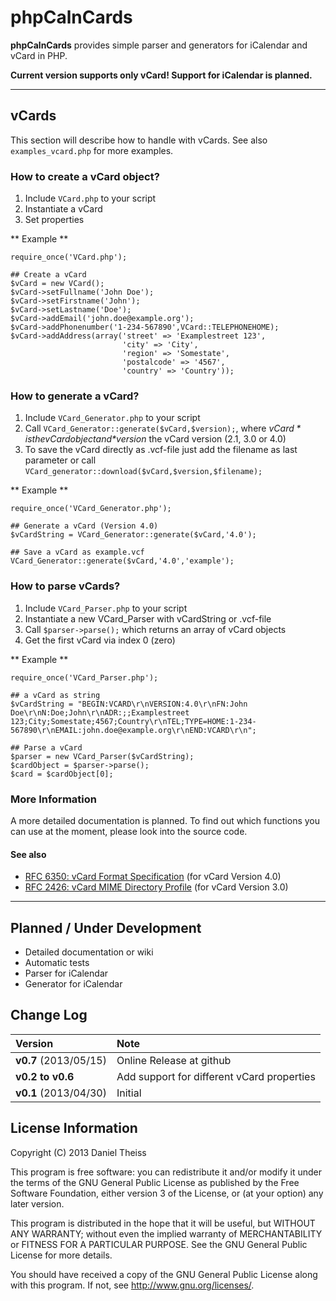 # phpCalnCards #

**phpCalnCards** provides simple parser and generators for iCalendar and vCard in PHP.

**Current version supports only vCard! Support for iCalendar is planned.**

---

## vCards ##
This section will describe how to handle with vCards.
See also `examples_vcard.php` for more examples.

### How to create a vCard object? ###
1. Include `VCard.php` to your script
2. Instantiate a vCard
3. Set properties

** Example **

    require_once('VCard.php');
    
    ## Create a vCard
    $vCard = new VCard();
    $vCard->setFullname('John Doe');
    $vCard->setFirstname('John');
    $vCard->setLastname('Doe');
    $vCard->addEmail('john.doe@example.org');
    $vCard->addPhonenumber('1-234-567890',VCard::TELEPHONEHOME);
    $vCard->addAddress(array('street' => 'Examplestreet 123',
                             'city' => 'City',
                             'region' => 'Somestate',
                             'postalcode' => '4567',
                             'country' => 'Country'));
                             
 
### How to generate a vCard? ###
1. Include `VCard_Generator.php` to your script
2. Call `VCard_Generator::generate($vCard,$version);`, where *$vCard* is the vCard object and *$version* the vCard version (2.1, 3.0 or 4.0)
3. To save the vCard directly as .vcf-file just add the filename as last parameter or call `VCard_generator::download($vCard,$version,$filename);`

** Example **
    
    require_once('VCard_Generator.php');
    
    ## Generate a vCard (Version 4.0)
    $vCardString = VCard_Generator::generate($vCard,'4.0');
    
    ## Save a vCard as example.vcf
    VCard_Generator::generate($vCard,'4.0','example');
    
### How to parse vCards? ###
1. Include `VCard_Parser.php` to your script    
2. Instantiate a new VCard_Parser with vCardString or .vcf-file
3. Call `$parser->parse();` which returns an array of vCard objects
4. Get the first vCard via index 0 (zero)

** Example **

    require_once('VCard_Parser.php');
    
    ## a vCard as string
    $vCardString = "BEGIN:VCARD\r\nVERSION:4.0\r\nFN:John Doe\r\nN:Doe;John\r\nADR:;;Examplestreet 123;City;Somestate;4567;Country\r\nTEL;TYPE=HOME:1-234-567890\r\nEMAIL:john.doe@example.org\r\nEND:VCARD\r\n";
    
    ## Parse a vCard
    $parser = new VCard_Parser($vCardString);
    $cardObject = $parser->parse();
    $card = $cardObject[0];

### More Information ###
A more detailed documentation is planned. To find out which functions you can use at the moment, please look into the source code.

#### See also ####

* [RFC 6350: vCard Format Specification](http://www.ietf.org/rfc/rfc6350.txt) (for vCard Version 4.0)
* [RFC 2426: vCard MIME Directory Profile](http://www.ietf.org/rfc/rfc2426.txt) (for vCard Version 3.0)

---

## Planned / Under Development ##

* Detailed documentation or wiki
* Automatic tests
* Parser for iCalendar
* Generator for iCalendar

## Change Log ##
 Version | Note 
:--------|:-----
 **v0.7** (2013/05/15) | Online Release at github
 **v0.2 to v0.6**      | Add support for different vCard properties
 **v0.1** (2013/04/30) | Initial

## License Information ##

Copyright (C) 2013  Daniel Theiss

This program is free software: you can redistribute it and/or modify
it under the terms of the GNU General Public License as published by
the Free Software Foundation, either version 3 of the License, or
(at your option) any later version.

This program is distributed in the hope that it will be useful,
but WITHOUT ANY WARRANTY; without even the implied warranty of
MERCHANTABILITY or FITNESS FOR A PARTICULAR PURPOSE.  See the
GNU General Public License for more details.

You should have received a copy of the GNU General Public License
along with this program.  If not, see <http://www.gnu.org/licenses/>.

